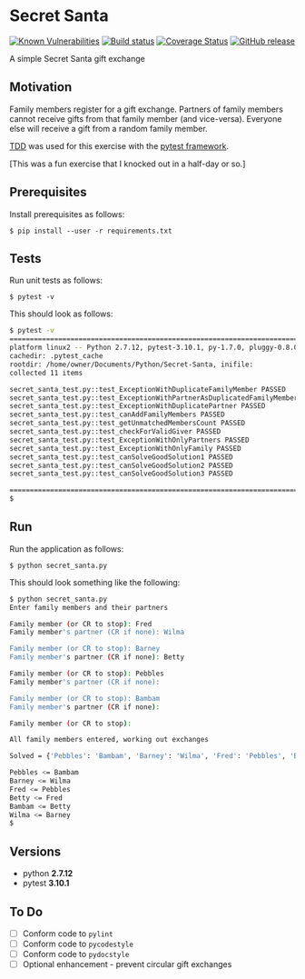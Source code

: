 # Secret Santa

[![Known Vulnerabilities](http://snyk.io/test/github/mramshaw/Secret-Santa/badge.svg?style=plastic&targetFile=requirements.txt)](http://snyk.io/test/github/mramshaw/Secret-Santa?style=plastic&targetFile=requirements.txt)
[![Build status](http://travis-ci.org/mramshaw/Secret-Santa.svg?branch=master)](http://travis-ci.org/mramshaw/Secret-Santa)
[![Coverage Status](http://codecov.io/github/mramshaw/Secret-Santa/coverage.svg?branch=master)](http://codecov.io/github/mramshaw/Secret-Santa?branch=master)
[![GitHub release](http://img.shields.io/github/release/mramshaw/Secret-Santa.svg?style=flat-square)](http://github.com/mramshaw/Secret-Santa/releases)

A simple Secret Santa gift exchange

## Motivation

Family members register for a gift exchange. Partners of family members cannot
receive gifts from that family member (and vice-versa). Everyone else will
receive a gift from a random family member.

[TDD](http://en.wikipedia.org/wiki/Test-driven_development) was used for this exercise
 with the [pytest framework](http://docs.pytest.org/en/latest/).

[This was a fun exercise that I knocked out in a half-day or so.]

## Prerequisites

Install prerequisites as follows:

    $ pip install --user -r requirements.txt

## Tests

Run unit tests as follows:

    $ pytest -v

This should look as follows:

```bash
$ pytest -v
==================================================================================================================== test session starts =====================================================================================================================
platform linux2 -- Python 2.7.12, pytest-3.10.1, py-1.7.0, pluggy-0.8.0 -- /usr/bin/python
cachedir: .pytest_cache
rootdir: /home/owner/Documents/Python/Secret-Santa, inifile:
collected 11 items

secret_santa_test.py::test_ExceptionWithDuplicateFamilyMember PASSED                                                                                                                                                                                   [  9%]
secret_santa_test.py::test_ExceptionWithPartnerAsDuplicatedFamilyMember PASSED                                                                                                                                                                         [ 18%]
secret_santa_test.py::test_ExceptionWithDuplicatePartner PASSED                                                                                                                                                                                        [ 27%]
secret_santa_test.py::test_canAddFamilyMembers PASSED                                                                                                                                                                                                  [ 36%]
secret_santa_test.py::test_getUnmatchedMembersCount PASSED                                                                                                                                                                                             [ 45%]
secret_santa_test.py::test_checkForValidGiver PASSED                                                                                                                                                                                                   [ 54%]
secret_santa_test.py::test_ExceptionWithOnlyPartners PASSED                                                                                                                                                                                            [ 63%]
secret_santa_test.py::test_ExceptionWithOnlyFamily PASSED                                                                                                                                                                                              [ 72%]
secret_santa_test.py::test_canSolveGoodSolution1 PASSED                                                                                                                                                                                                [ 81%]
secret_santa_test.py::test_canSolveGoodSolution2 PASSED                                                                                                                                                                                                [ 90%]
secret_santa_test.py::test_canSolveGoodSolution3 PASSED                                                                                                                                                                                                [100%]

================================================================================================================= 11 passed in 0.09 seconds ==================================================================================================================
$
```

## Run

Run the application as follows:

    $ python secret_santa.py

This should look something like the following:

```bash
$ python secret_santa.py
Enter family members and their partners

Family member (or CR to stop): Fred
Family member's partner (CR if none): Wilma

Family member (or CR to stop): Barney
Family member's partner (CR if none): Betty

Family member (or CR to stop): Pebbles
Family member's partner (CR if none): 

Family member (or CR to stop): Bambam
Family member's partner (CR if none): 

Family member (or CR to stop): 

All family members entered, working out exchanges

Solved = {'Pebbles': 'Bambam', 'Barney': 'Wilma', 'Fred': 'Pebbles', 'Betty': 'Fred', 'Bambam': 'Betty', 'Wilma': 'Barney'} 

Pebbles <= Bambam
Barney <= Wilma
Fred <= Pebbles
Betty <= Fred
Bambam <= Betty
Wilma <= Barney
$
```

## Versions

* python __2.7.12__
* pytest __3.10.1__

## To Do

- [ ] Conform code to `pylint`
- [ ] Conform code to `pycodestyle`
- [ ] Conform code to `pydocstyle`
- [ ] Optional enhancement - prevent circular gift exchanges
